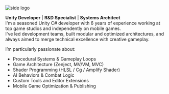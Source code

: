 ![side logo](https://github.com/user-attachments/assets/19ad939f-47fd-4b03-86e1-1871a9b4b918)

**Unity Developer** | **R&D Specialist** | **Systems Architect**\
I'm a seasoned Unity C# developer with 6 years of experience working at top game studios and independently on mobile games.\
I've led development teams, built modular and optimized architectures, and always aimed to merge technical excellence with creative gameplay.

I’m particularly passionate about:

- Procedural Systems & Gameplay Loops
- Game Architecture (Zenject, MV/VM, MVC)
- Shader Programming (HLSL / Cg / Amplify Shader)
- AI Behaviors & Combat Logic
- Custom Tools and Editor Extensions
- Mobile Game Optimization & Publishing
